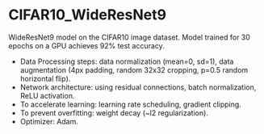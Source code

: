 # CIFAR10_WideResNet9
WideResNet9 model on the CIFAR10 image dataset. Model trained for 30 epochs on a GPU achieves 92% test accuracy.  
- Data Processing steps: data normalization (mean=0, sd=1), data augmentation (4px padding, random 32x32 cropping, p=0.5 random horizontal flip).  
- Network architecture: using residual connections, batch normalization, ReLU activation.  
- To accelerate learning: learning rate scheduling, gradient clipping.  
- To prevent overfitting: weight decay (~l2 regularization).  
- Optimizer: Adam.  

